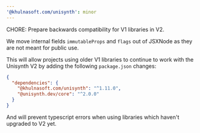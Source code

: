 ```yaml
---
'@khulnasoft.com/unisynth': minor
---
```


CHORE: Prepare backwards compatibility for V1 libraries in V2.

We move internal fields `immutableProps` and `flags` out of JSXNode as they are not meant for public use.

This will allow projects using older V1 libraries to continue to work with the Unisynth V2 by adding the following `package.json` changes:

```json
{
  "dependencies": {
    "@khulnasoft.com/unisynth": "^1.11.0",
    "@unisynth.dev/core": "^2.0.0"
  }
}
```

And will prevent typescript errors when using libraries which haven't upgraded to V2 yet.
